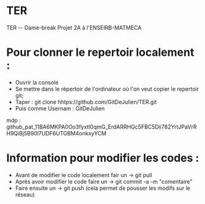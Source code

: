 # TER
TER -- Dame-break Projet 2A à l'ENSEIRB-MATMECA

# Pour clonner le repertoir localement :

- Ouvrir la console
- Se mettre dans le répertoir de l'ordinateur où l'on veut copier le repertoir git;
- Taper : git clone hhtps://github.com/GitDeJulien/TER.git
- Puis comme Usernam : GitDeJulien

mdp : 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

# Information pour modifier les codes :

- Avant de modifier le code localement fair un -> git pull
- Après avoir modifier le code faire un -> git commit -a -m "comentaire"
- Faire ensuite un -> git push (cela permet de pousser les modifs sur le réseau)
